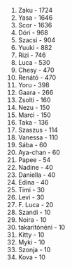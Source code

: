 1. Zaku - 1724
2. Yasa - 1646
3. Scor - 1636
4. Dóri - 968
5. Szacsi - 904
6. Yuuki - 882
7. Rizi - 746
8. Luca - 530
9. Chesy - 470
9. Renátó - 470
10. Yoru - 398
11. Gaara - 266
12. Zsolti - 160
13. Nezu - 150
13. Marci - 150
14. Taka - 136
15. Szaszus - 114
16. Vanessa - 110
17. Sába - 60
17. Aya-chan - 60
18. Papee - 54
19. Nadine - 40
19. Daniella - 40
19. Edina - 40
20. Timi - 30
20. Levi - 30
21. F. Luca - 20
22. Szandi - 10
22. Noira - 10
22. takarítónéni - 10
22. Kitty - 10
22. Myki - 10
22. Szonja - 10
22. Kova - 10
